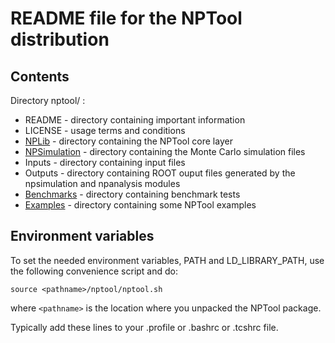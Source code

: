 README file for the NPTool distribution 
=======================================



Contents
--------

Directory nptool/ :

- README                                  - directory containing important information
- LICENSE                                 - usage terms and conditions
- [NPLib](README.NPLIB.md)                - directory containing the NPTool core layer
- [NPSimulation](README.NPSIMULATION.md)  - directory containing the Monte Carlo simulation files
- Inputs                                  - directory containing input files
- Outputs                                 - directory containing ROOT ouput files generated by the npsimulation and npanalysis modules
- [Benchmarks](README.BENCHMARKS.md)      - directory containing benchmark tests
- [Examples](README.EXAMPLES.md)          - directory containing some NPTool examples



Environment variables
---------------------

To set the needed environment variables, PATH and LD_LIBRARY_PATH, use
the following convenience script and do:

   `source <pathname>/nptool/nptool.sh`

where `<pathname>` is the location where you unpacked the NPTool package.

Typically add these lines to your .profile or .bashrc or .tcshrc file.
